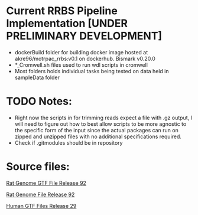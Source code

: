 # Current RRBS Pipeline Implementation [UNDER PRELIMINARY DEVELOPMENT]
  - dockerBuild folder for building docker image hosted at akre96/motrpac_rrbs:v0.1 on dockerhub. Bismark v0.20.0 
  - *_Cromwell.sh files used to run wdl scripts in cromwell
  - Most folders holds individual tasks being tested on data held in sampleData folder


# TODO Notes:
  - Right now the scripts in for trimming reads expect a file with .gz output, I will need to figure out how to best allow scripts to be more agnostic to the specific form of the input since the actual packages can run on zipped and unzipped files with no additional specifications required.
  - Check if .gitmodules should be in repository

# Source files:
[Rat Genome GTF File Release 92](http://ftp.ensembl.org/pub/release-92/gtf/rattus_norvegicus/Rattus_norvegicus.Rnor_6.0.92.gtf.gz)

[Rat Genome File Release 92](http://ftp.ensembl.org/pub/release-92/fasta/rattus_norvegicus/dna/Rattus_norvegicus.Rnor_6.0.dna.toplevel.fa.gz)

[Human GTF Files Release 29](https://www.gencodegenes.org/human/)
